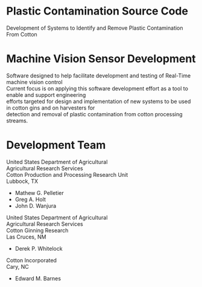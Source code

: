 # Plastic Contamination Source Code
Development of Systems to Identify and Remove Plastic Contamination From Cotton

# Machine Vision Sensor Development

Software designed to help facilitate development and testing of Real-Time machine vision control  
Current focus is on applying this software development effort as a tool to enable and support engineering   
efforts targeted for design and implementation of new systems to be used in cotton gins and on harvesters for   
detection and removal of plastic contamination from cotton processing streams.  

# Development Team

United States Department of Agricultural  
Agricultural Research Services  
Cotton Production and Processing Research Unit  
Lubbock, TX  

- Mathew G. Pelletier
- Greg A. Holt
- John D. Wanjura

United States Department of Agricultural  
Agricultural Research Services  
Cotton Ginning Research  
Las Cruces, NM  

- Derek P. Whitelock

Cotton Incorporated  
Cary, NC  

- Edward M. Barnes


